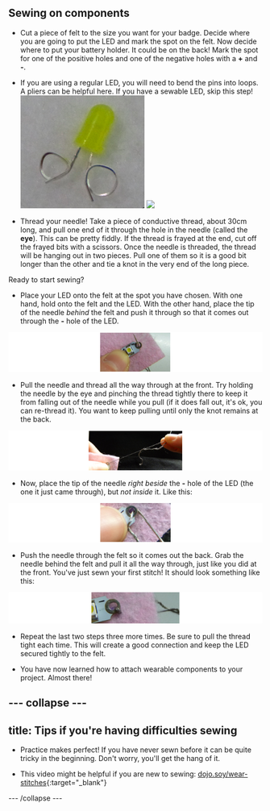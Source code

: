 ## Sewing on components

+ Cut a piece of felt to the size you want for your badge. Decide where you are going to put the LED and mark the spot on the felt. Now decide where to put your battery holder. It could be on the back! Mark the spot for one of the positive holes and one of the negative holes with a **+** and **-**.

+ If you are using a regular LED, you will need to bend the pins into loops. A pliers can be helpful here. If you have a sewable LED, skip this step!
![](images/led_loops1.png)
![](images/led_loops2.png)

+ Thread your needle! Take a piece of conductive thread, about 30cm long, and pull one end of it through the hole in the needle (called the **eye**). This can be pretty fiddly. If the thread is frayed at the end, cut off the frayed bits with a scissors. Once the needle is threaded, the thread will be hanging out in two pieces. Pull one of them so it is a good bit longer than the other and tie a knot in the very end of the long piece.

Ready to start sewing? 

+ Place your LED onto the felt at the spot you have chosen. With one hand, hold onto the felt and the LED. With the other hand, place the tip of the needle *behind* the felt and push it through so that it comes out through the **-** hole of the LED. 

![](images/needle_through_LED_100_179_650.png)

+ Pull the needle and thread all the way through at the front. Try holding the needle by the eye and pinching the thread tightly there to keep it from falling out of the needle while you pull (if it does fall out, it's ok, you can re-thread it). You want to keep pulling until only the knot remains at the back. 

![](images/pull_thread_through_100_239_650.png)

+ Now, place the tip of the needle *right beside* the **-** hole of the LED (the one it just came through), but *not inside* it. Like this:

![](images/needle_next_to_LED_100_180_650.png)

+ Push the needle through the felt so it comes out the back. Grab the needle behind the felt and pull it all the way through, just like you did at the front. You've just sewn your first stitch! It should look something like this:

![](images/first_stitch_80_225_650.png)

+ Repeat the last two steps three more times. Be sure to pull the thread tight each time. This will create a good connection and keep the LED secured tightly to the felt.

+ You have now learned how to attach wearable components to your project. Almost there!

--- collapse ---
---
title: Tips if you're having difficulties sewing
---

+ Practice makes perfect! If you have never sewn before it can be quite tricky in the beginning. Don't worry, you'll get the hang of it.

+ This video might be helpful if you are new to sewing: [dojo.soy/wear-stitches](http://dojo.soy/wear-stitches){:target="_blank"}

--- /collapse ---